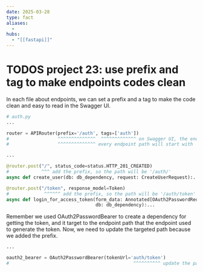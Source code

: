 ```yaml
---
date: 2025-03-28
type: fact
aliases:
  -
hubs:
  - "[[fastapi]]"
---
```


# TODOS project 23: use prefix and tag to make endpoints codes clean

In each file about endpoints, we can set a prefix and a tag to make the code clean and easy to read in the Swagger UI.

```py
# auth.py
...

router = APIRouter(prefix='/auth', tags=['auth'])
#                  ^^^^^^^^^^^^^^  ^^^^^^^^^^^^^ on Swagger UI, the endpoints will be under the 'auth' tag, so we can easily find them
#                  ^^^^^^^^^^^^^^ every endpoint path will start with '/auth'

...

@router.post("/", status_code=status.HTTP_201_CREATED)
#            ^^^ add the prefix, so the path will be '/auth/'
async def create_user(db: db_dependency, request: CreateUserRequest):...

@router.post("/token", response_model=Token)
#             ^^^^^^ add the prefix, so the path will be '/auth/token'
async def login_for_access_token(form_data: Annotated[OAuth2PasswordRequestForm, Depends()],
                                 db: db_dependency):...

```

Remember we used OAuth2PasswordBearer to create a dependency for getting the token, and it target to the endpoint path that the endpoint used to generate the token. Now, we need to update the targeted path because we added the prefix.

```py
...

oauth2_bearer = OAuth2PasswordBearer(tokenUrl='auth/token')
#                                              ^^^^^^^^^^ update the path from 'token' to 'auth/token'

```


